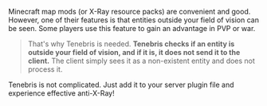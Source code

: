 Minecraft map mods (or X-Ray resource packs) are convenient and good.
However, one of their features is that entities outside your field of vision can be seen. Some players use this feature to gain an advantage in PVP or war.

> That's why Tenebris is needed. **Tenebris checks if an entity is outside your field of vision, and if it is, it does not send it to the client.** The client simply sees it as a non-existent entity and does not process it.

Tenebris is not complicated. Just add it to your server plugin file and experience effective anti-X-Ray!
